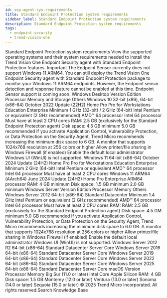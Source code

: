 ```yaml
---
id: sep-agent-sys-requirements
title: Standard Endpoint Protection system requirements
sidebar_label: Standard Endpoint Protection system requirements
description: Standard Endpoint Protection system requirements
tags:
  - endpoint-security
  - trend-vision-one
---
```


 Standard Endpoint Protection system requirements View the supported operating systems and their system requirements needed to install the Trend Vision One Endpoint Security agent with Standard Endpoint Protection features. Important The Endpoint Sensor currently does not support Windows 11 ARM64. You can still deploy the Trend Vision One Endpoint Security agent with Standard Endpoint Protection package to monitor your Windows 11 ARM64 endpoints. However, the Endpoint sensor detection and response feature cannot be enabled at this time. Endpoint Sensor support is coming soon. Windows Desktop Version Edition Processor Memory and Storage Others Windows 10 32-bit (x86), 64-bit (x86-64) October 2022 Update (22H2) Home Pro Pro for Workstations Education Enterprise Minimum 1 GHz (32-bit) / 2 GHz (64-bit) Intel Pentium or equivalent (2 GHz recommended) AMD™ 64 processor Intel 64 processor Must have at least 2 CPU cores RAM: 2.5 GB (exclusively for the Standard Endpoint Protection agent) Disk space: 4.5 GB minimum 5.0 GB recommended If you activate Application Control, Vulnerability Protection, or Data Protection on the Security Agent, Trend Micro recommends increasing the minimum disk space to 6 GB. A monitor that supports 1024x768 resolution at 256 colors or higher Allow printer/file sharing in Windows Firewall (if enabled) Enable the default local administrator Windows UI (WinUI) is not supported. Windows 11 64-bit (x86-64) October 2024 Update (24H2) Home Pro Pro for Workstations Education Enterprise Minimum 2 GHz (64-bit) Intel Pentium or equivalent AMD™ 64 processor Intel 64 processor Must have at least 2 CPU cores Windows 11 ARM64 (AArch64) June 2024 Update (24H2) Home Pro Enterprise ARM64 processor RAM: 4 GB minimum Disk space: 1.5 GB minimum 2.0 GB minimum Windows Server Version Edition Processor Memory Others Windows Server 2012 64-bit (x86-64) Standard Datacenter Minimum 1.4 GHz Intel Pentium or equivalent (2 GHz recommended) AMD™ 64 processor Intel 64 processor Must have at least 2 CPU cores RAM: RAM: 2.5 GB (exclusively for the Standard Endpoint Protection agent) Disk space: 4.5 GM minimum 5.0 GB recommended If you activate Application Control, Vulnerability Protection, or Data Protection on the Security Agent, Trend Micro recommends increasing the minimum disk space to 6.0 GB. A monitor that supports 1024x768 resolution at 256 colors or higher Allow printer/file sharing in Windows Firewall (if enabled) Enable the default local administrator Windows UI (WinUI) is not supported. Windows Server 2012 R2 64-bit (x86-64) Standard Datacenter Server Core Windows Server 2016 64-bit (x86-64) Standard Datacenter Server Core Windows Server 2019 64-bit (x86-64) Standard Datacenter Server Core Windows Server 2022 64-bit (x86-64) Standard Datacenter Server Core Windows Server 2025 64-bit (x86-64) Standard Datacenter Server Core macOS Version Processor Memory Big Sur (11.0 or later) Intel Core Apple Silicon RAM: 4 GB Disk space: 1.5 GB Monterey (12.0 or later) Ventura (13.0 or later) Sonoma (14.0 or later) Sequoia (15.0 or later) © 2025 Trend Micro Incorporated. All rights reserved.Search Knowledge Base